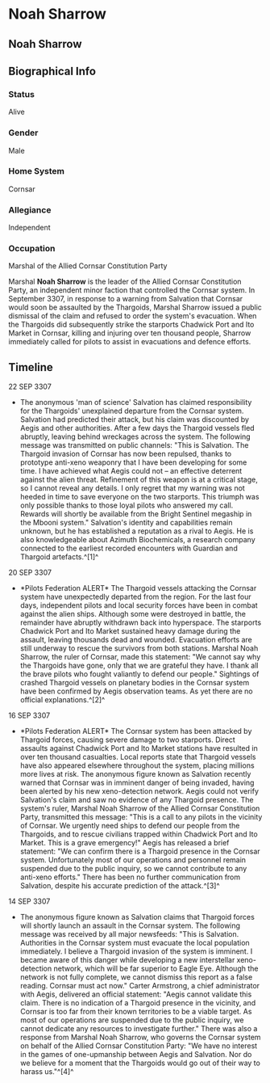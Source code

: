 # Noah Sharrow
## Noah Sharrow

		

## Biographical Info

### Status

Alive

### Gender

Male

### Home System

Cornsar

### Allegiance

Independent

### Occupation

Marshal of the Allied Cornsar Constitution Party

Marshal **Noah Sharrow** is the leader of the Allied Cornsar Constitution Party, an independent minor faction that controlled the Cornsar system. In September 3307, in response to a warning from Salvation that Cornsar would soon be assaulted by the Thargoids, Marshal Sharrow issued a public dismissal of the claim and refused to order the system's evacuation. When the Thargoids did subsequently strike the starports Chadwick Port and Ito Market in Cornsar, killing and injuring over ten thousand people, Sharrow immediately called for pilots to assist in evacuations and defence efforts.

## Timeline

22 SEP 3307

- The anonymous 'man of science' Salvation has claimed responsibility for the Thargoids' unexplained departure from the Cornsar system. Salvation had predicted their attack, but his claim was discounted by Aegis and other authorities. After a few days the Thargoid vessels fled abruptly, leaving behind wreckages across the system. The following message was transmitted on public channels: "This is Salvation. The Thargoid invasion of Cornsar has now been repulsed, thanks to prototype anti-xeno weaponry that I have been developing for some time. I have achieved what Aegis could not – an effective deterrent against the alien threat. Refinement of this weapon is at a critical stage, so I cannot reveal any details. I only regret that my warning was not heeded in time to save everyone on the two starports. This triumph was only possible thanks to those loyal pilots who answered my call. Rewards will shortly be available from the Bright Sentinel megaship in the Mbooni system." Salvation's identity and capabilities remain unknown, but he has established a reputation as a rival to Aegis. He is also knowledgeable about Azimuth Biochemicals, a research company connected to the earliest recorded encounters with Guardian and Thargoid artefacts.^[1]^

20 SEP 3307

- \*Pilots Federation ALERT\*
The Thargoid vessels attacking the Cornsar system have unexpectedly departed from the region. For the last four days, independent pilots and local security forces have been in combat against the alien ships. Although some were destroyed in battle, the remainder have abruptly withdrawn back into hyperspace. The starports Chadwick Port and Ito Market sustained heavy damage during the assault, leaving thousands dead and wounded. Evacuation efforts are still underway to rescue the survivors from both stations. Marshal Noah Sharrow, the ruler of Cornsar, made this statement: "We cannot say why the Thargoids have gone, only that we are grateful they have. I thank all the brave pilots who fought valiantly to defend our people." Sightings of crashed Thargoid vessels on planetary bodies in the Cornsar system have been confirmed by Aegis observation teams. As yet there are no official explanations.^[2]^

16 SEP 3307

- \*Pilots Federation ALERT\*
The Cornsar system has been attacked by Thargoid forces, causing severe damage to two starports. Direct assaults against Chadwick Port and Ito Market stations have resulted in over ten thousand casualties. Local reports state that Thargoid vessels have also appeared elsewhere throughout the system, placing millions more lives at risk. The anonymous figure known as Salvation recently warned that Cornsar was in imminent danger of being invaded, having been alerted by his new xeno-detection network. Aegis could not verify Salvation's claim and saw no evidence of any Thargoid presence. The system's ruler, Marshal Noah Sharrow of the Allied Cornsar Constitution Party, transmitted this message: "This is a call to any pilots in the vicinity of Cornsar. We urgently need ships to defend our people from the Thargoids, and to rescue civilians trapped within Chadwick Port and Ito Market. This is a grave emergency!" Aegis has released a brief statement: "We can confirm there is a Thargoid presence in the Cornsar system. Unfortunately most of our operations and personnel remain suspended due to the public inquiry, so we cannot contribute to any anti-xeno efforts." There has been no further communication from Salvation, despite his accurate prediction of the attack.^[3]^

14 SEP 3307

- The anonymous figure known as Salvation claims that Thargoid forces will shortly launch an assault in the Cornsar system. The following message was received by all major newsfeeds: "This is Salvation. Authorities in the Cornsar system must evacuate the local population immediately. I believe a Thargoid invasion of the system is imminent. I became aware of this danger while developing a new interstellar xeno-detection network, which will be far superior to Eagle Eye. Although the network is not fully complete, we cannot dismiss this report as a false reading. Cornsar must act now." Carter Armstrong, a chief administrator with Aegis, delivered an official statement: "Aegis cannot validate this claim. There is no indication of a Thargoid presence in the vicinity, and Cornsar is too far from their known territories to be a viable target. As most of our operations are suspended due to the public inquiry, we cannot dedicate any resources to investigate further." There was also a response from Marshal Noah Sharrow, who governs the Cornsar system on behalf of the Allied Cornsar Constitution Party: "We have no interest in the games of one-upmanship between Aegis and Salvation. Nor do we believe for a moment that the Thargoids would go out of their way to harass us."^[4]^